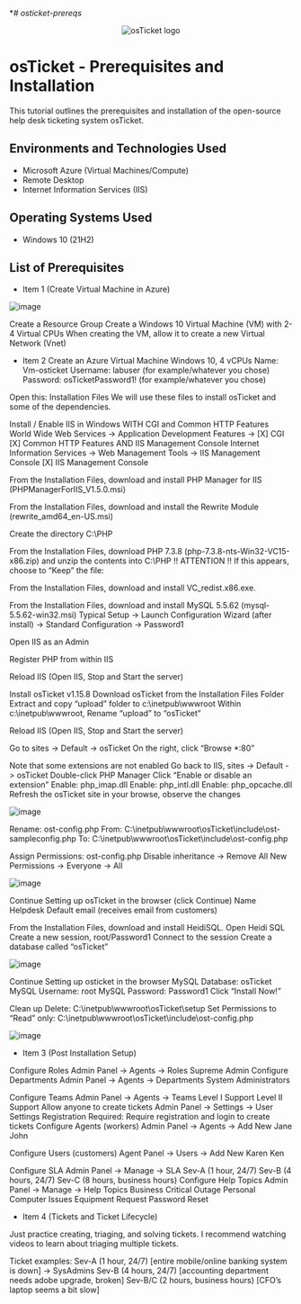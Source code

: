 **# osticket-prereqs*<p align="center">
<img src="https://i.imgur.com/Clzj7Xs.png" alt="osTicket logo"/>
</p>

<h1>osTicket - Prerequisites and Installation</h1>
This tutorial outlines the prerequisites and installation of the open-source help desk ticketing system osTicket.<br />


<h2>Environments and Technologies Used</h2>

- Microsoft Azure (Virtual Machines/Compute)
- Remote Desktop
- Internet Information Services (IIS)

<h2>Operating Systems Used </h2>

- Windows 10</b> (21H2)

<h2>List of Prerequisites</h2>

- Item 1 (Create Virtual Machine in Azure)

![image](https://github.com/Ryanj213/osticket-prereqs/assets/157759490/ff12b6d9-16e9-4ffa-bf35-4a8d47381ed1)

Create a Resource Group
Create a Windows 10 Virtual Machine (VM) with 2-4 Virtual CPUs
When creating the VM, allow it to create a new Virtual Network (Vnet)

- Item 2 Create an Azure Virtual Machine Windows 10, 4 vCPUs
Name: Vm-osticket
Username: labuser (for example/whatever you chose)
Password: osTicketPassword1! (for example/whatever you chose)



Open this: Installation Files
We will use these files to install osTicket and some of the dependencies.

Install / Enable IIS in Windows WITH
CGI and Common HTTP Features
World Wide Web Services -> Application Development Features ->
[X] CGI
[X] Common HTTP Features
AND IIS Management Console
Internet Information Services -> Web Management Tools -> IIS Management Console
	[X] IIS Management Console


From the Installation Files, download and install PHP Manager for IIS (PHPManagerForIIS_V1.5.0.msi)

From the Installation Files, download and install the Rewrite Module (rewrite_amd64_en-US.msi)

Create the directory C:\PHP

From the Installation Files, download PHP 7.3.8 (php-7.3.8-nts-Win32-VC15-x86.zip) and unzip the contents into C:\PHP
!! ATTENTION !!
If this appears, choose to “Keep” the file: 

From the Installation Files, download and install VC_redist.x86.exe.

From the Installation Files, download and install MySQL 5.5.62 (mysql-5.5.62-win32.msi)
Typical Setup ->
Launch Configuration Wizard (after install) ->
Standard Configuration ->
Password1

Open IIS as an Admin

Register PHP from within IIS

Reload IIS (Open IIS, Stop and Start the server)

Install osTicket v1.15.8
Download osTicket from the Installation Files Folder
Extract and copy “upload” folder to c:\inetpub\wwwroot
Within c:\inetpub\wwwroot, Rename “upload” to “osTicket”

Reload IIS (Open IIS, Stop and Start the server)

Go to sites -> Default -> osTicket
On the right, click “Browse *:80”

Note that some extensions are not enabled
Go back to IIS, sites -> Default -> osTicket
Double-click PHP Manager
Click “Enable or disable an extension”
Enable: php_imap.dll
Enable: php_intl.dll
Enable: php_opcache.dll
Refresh the osTicket site in your browse, observe the changes

![image](https://github.com/Ryanj213/osticket-prereqs/assets/157759490/daa88f9b-10bf-4c56-a32c-0fec2ffb04db)


Rename: ost-config.php
From: C:\inetpub\wwwroot\osTicket\include\ost-sampleconfig.php
To: C:\inetpub\wwwroot\osTicket\include\ost-config.php

Assign Permissions: ost-config.php
Disable inheritance -> Remove All
New Permissions -> Everyone -> All

![image](https://github.com/Ryanj213/osticket-prereqs/assets/157759490/9f02c186-93d7-48f9-ab38-34f8af0d08b5)

Continue Setting up osTicket in the browser (click Continue)
Name Helpdesk
Default email (receives email from customers)

From the Installation Files, download and install HeidiSQL.
Open Heidi SQL
Create a new session, root/Password1
Connect to the session
Create a database called “osTicket”

![image](https://github.com/Ryanj213/osticket-prereqs/assets/157759490/750ccaf8-63a7-49d0-80a3-1c9d47364f4c)

Continue Setting up osticket in the browser
MySQL Database: osTicket
MySQL Username: root
MySQL Password: Password1
Click “Install Now!”

Clean up
Delete: C:\inetpub\wwwroot\osTicket\setup
Set Permissions to “Read” only: C:\inetpub\wwwroot\osTicket\include\ost-config.php

![image](https://github.com/Ryanj213/osticket-prereqs/assets/157759490/69a18c35-340b-46c5-aee8-60f7a1e8a2a4)

- Item 3 (Post Installation Setup)
  
Configure Roles
Admin Panel -> Agents -> Roles
Supreme Admin
Configure Departments
Admin Panel -> Agents -> Departments
System Administrators

Configure Teams
Admin Panel -> Agents -> Teams
Level I Support
Level II Support
Allow anyone to create tickets
Admin Panel -> Settings -> User Settings
Registration Required: Require registration and login to create tickets 
Configure Agents (workers)
Admin Panel -> Agents -> Add New
Jane
John

Configure Users (customers)
Agent Panel -> Users -> Add New
Karen
Ken

Configure SLA
Admin Panel -> Manage -> SLA
Sev-A (1 hour, 24/7)
Sev-B (4 hours, 24/7)
Sev-C (8 hours, business hours) Configure Help Topics Admin Panel -> Manage -> Help Topics Business Critical Outage Personal Computer Issues Equipment Request Password Reset

- Item 4 (Tickets and Ticket Lifecycle)

Just practice creating, triaging, and solving tickets. I recommend watching videos to learn about triaging multiple tickets.

Ticket examples:
Sev-A (1 hour, 24/7) [entire mobile/online banking system is down] -> SysAdmins
Sev-B (4 hours, 24/7) [accounting department needs adobe upgrade, broken]
Sev-B/C (2 hours, business hours) [CFO’s laptop seems a bit slow]
